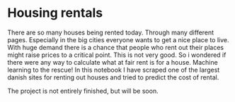 # Housing rentals
There are so many houses being rented today. Through many different pages. Especially in the big cities everyone wants to get a nice place to live. With huge demand there is a chance that people who rent out their places might raise prices to a critical point. This is not very good. So i wondered if there were any way to calculate what at fair rent is for a house. Machine learning to the rescue! In this notebook I have scraped one of the largest danish sites for renting out houses and tried to predict the cost of rental.

The project is not entirely finished, but will be soon.
